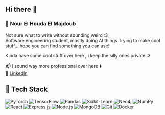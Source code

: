 
## Hi there 👋

### 👾 Nour El Houda El Majdoub

Not sure what to write without sounding weird :3  
Software engineering student, mostly doing AI things 
Trying to make cool stuff… hope you can find something you can use!

Kinda have some cool stuff over here , i keep the silly ones private :3

📬 I sound way more professional over here ⬇️  
🔗 [LinkedIn](https://linkedin.com/in/nour-el-majdoub-aa49322a6/)
## 🧰 Tech Stack

![PyTorch](https://img.shields.io/badge/-PyTorch-EE4C2C?style=flat&logo=pytorch&logoColor=white)
![TensorFlow](https://img.shields.io/badge/-TensorFlow-FF6F00?style=flat&logo=tensorflow&logoColor=white)
![Pandas](https://img.shields.io/badge/-Pandas-150458?style=flat&logo=pandas&logoColor=white)
![Scikit-Learn](https://img.shields.io/badge/-Scikit--Learn-F7931E?style=flat&logo=scikit-learn&logoColor=white)
![Neo4j](https://img.shields.io/badge/-Neo4j-008CC1?style=flat&logo=neo4j&logoColor=white)
![NumPy](https://img.shields.io/badge/-NumPy-013243?style=flat&logo=numpy&logoColor=white)
![React](https://img.shields.io/badge/-React-61DAFB?style=flat&logo=react&logoColor=black)
![Express.js](https://img.shields.io/badge/-Express.js-000000?style=flat&logo=express&logoColor=white)
![Node.js](https://img.shields.io/badge/-Node.js-339933?style=flat&logo=node.js&logoColor=white)
![MongoDB](https://img.shields.io/badge/-MongoDB-47A248?style=flat&logo=mongodb&logoColor=white)
![Git](https://img.shields.io/badge/-Git-F05032?style=flat&logo=git&logoColor=white)
![Docker](https://img.shields.io/badge/-Docker-2496ED?style=flat&logo=docker&logoColor=white)
